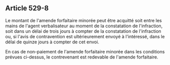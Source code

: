 Article 529-8
----
Le montant de l'amende forfaitaire minorée peut être acquitté soit entre les
mains de l'agent verbalisateur au moment de la constatation de l'infraction,
soit dans un délai de trois jours à compter de la constatation de l'infraction
ou, si l'avis de contravention est ultérieurement envoyé à l'intéressé, dans le
délai de quinze jours à compter de cet envoi.

En cas de non-paiement de l'amende forfaitaire minorée dans les conditions
prévues ci-dessus, le contrevenant est redevable de l'amende forfaitaire.
